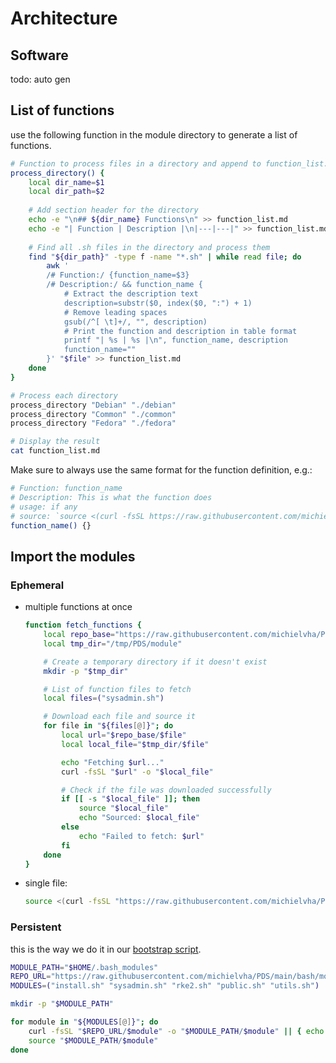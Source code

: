 # Architecture

## Software

todo: auto gen

## List of functions

use the following function in the module directory to generate a list of functions.

```bash
# Function to process files in a directory and append to function_list.md
process_directory() {
    local dir_name=$1
    local dir_path=$2
    
    # Add section header for the directory
    echo -e "\n## ${dir_name} Functions\n" >> function_list.md
    echo -e "| Function | Description |\n|---|---|" >> function_list.md
    
    # Find all .sh files in the directory and process them
    find "${dir_path}" -type f -name "*.sh" | while read file; do
        awk '
        /# Function:/ {function_name=$3}
        /# Description:/ && function_name {
            # Extract the description text
            description=substr($0, index($0, ":") + 1)
            # Remove leading spaces
            gsub(/^[ \t]+/, "", description)
            # Print the function and description in table format
            printf "| %s | %s |\n", function_name, description
            function_name=""
        }' "$file" >> function_list.md
    done
}

# Process each directory
process_directory "Debian" "./debian"
process_directory "Common" "./common"
process_directory "Fedora" "./fedora"

# Display the result
cat function_list.md
```

Make sure to always use the same format for the function definition, e.g.:

```bash
# Function: function_name
# Description: This is what the function does
# usage: if any
# source: `source <(curl -fsSL https://raw.githubusercontent.com/michielvha/PDS/main/bash/path/file.sh)`
function_name() {}
```



## Import the modules

### Ephemeral

- multiple functions at once
    ```bash
    function fetch_functions {
        local repo_base="https://raw.githubusercontent.com/michielvha/PDS/main/bash/module"
        local tmp_dir="/tmp/PDS/module"
    
        # Create a temporary directory if it doesn't exist
        mkdir -p "$tmp_dir"
    
        # List of function files to fetch
        local files=("sysadmin.sh")
    
        # Download each file and source it
        for file in "${files[@]}"; do
            local url="$repo_base/$file"
            local local_file="$tmp_dir/$file"
    
            echo "Fetching $url..."
            curl -fsSL "$url" -o "$local_file"
    
            # Check if the file was downloaded successfully
            if [[ -s "$local_file" ]]; then
                source "$local_file"
                echo "Sourced: $local_file"
            else
                echo "Failed to fetch: $url"
            fi
        done
    }
    ```
- single file:

    ```bash
    source <(curl -fsSL "https://raw.githubusercontent.com/michielvha/PDS/main/bash/module/install.sh")
    ```

### Persistent

this is the way we do it in our [bootstrap script](bootstrap.sh).

```bash
MODULE_PATH="$HOME/.bash_modules"
REPO_URL="https://raw.githubusercontent.com/michielvha/PDS/main/bash/module"
MODULES=("install.sh" "sysadmin.sh" "rke2.sh" "public.sh" "utils.sh")

mkdir -p "$MODULE_PATH"

for module in "${MODULES[@]}"; do
    curl -fsSL "$REPO_URL/$module" -o "$MODULE_PATH/$module" || { echo "Failed to download $module"; exit 1; }
    source "$MODULE_PATH/$module"
done
```

<!--
# Architecture


looking into a package manager like nuget for bash, seeing if there is any added value instead of just using 1 script or a seperate file for functions and script and just sourcing it.


`bpkg` (Bash Package Manager) is a lightweight package manager designed specifically for Bash scripts and utilities. It aims to provide a simple way to manage Bash packages and reusable scripts, much like how `npm` works for Node.js or `NuGet` works for PowerShell.


### Key Features of `bpkg`:


1. **Install Bash Packages**: 

   `bpkg` allows you to install Bash packages hosted in Git repositories (usually on GitHub). It clones the repository and makes the package available on your system.


2. **Manage Dependencies**:

   Bash scripts or utilities can specify dependencies, which `bpkg` will resolve and install automatically.


3. **Version Control**:

   Each package can specify its version, and you can install specific versions of packages.


4. **Works from Git**:

   `bpkg` uses Git as its backend. When you install a package, `bpkg` will clone the repository (or a specific branch/tag) and handle the installation of the scripts.


5. **Simple Installation**:

   `bpkg` makes it easy to install new Bash utilities with a single command.


6. **Cross-platform**:

   Since it is just a Bash utility, `bpkg` can be used across different Unix-based systems (Linux, macOS, etc.).


---


### Installing `bpkg`:


`bpkg` itself is a Bash script, so installing it is straightforward.


```bash

git clone https://github.com/bpkg/bpkg.git ~/.bpkg

echo 'export PATH="$HOME/.bpkg/bin:$PATH"' >> ~/.bashrc

source ~/.bashrc

```


This will clone the `bpkg` repository into your home directory and add it to your `PATH` so you can start using it immediately.


---


### Using `bpkg`:


#### 1. **Installing Packages**:

Once `bpkg` is installed, you can install Bash packages from GitHub like this:


```bash

bpkg install <username>/<repository>

```


For example, installing a package called `json.sh` from the repository:


```bash

bpkg install dominictarr/json.sh

```


This will download the Bash script, resolve any dependencies, and install it in your local environment.


#### 2. **Running Installed Packages**:

The installed packages are placed in your `~/.bpkg/bin` folder, which is added to your `PATH`. This means you can run the installed scripts or utilities just like any other system command.


#### 3. **Package Structure**:

Bash packages that work with `bpkg` usually follow a simple structure. They typically have:


- **`bpkg.json`**: A file that describes the package, including metadata such as version, dependencies, and description.

- **Executable Scripts**: The actual Bash scripts or utilities to be used.


Here’s an example `bpkg.json`:


```json

{

  "name": "my-bash-package",

  "version": "1.0.0",

  "description": "A simple bash utility",

  "dependencies": {

    "user/dependency-repo": "1.0.0"

  }

}

```


#### 4. **Listing Installed Packages**:

You can list all the packages that you’ve installed with `bpkg`:


```bash

bpkg list

```


#### 5. **Updating and Uninstalling Packages**:

To update an installed package to the latest version:


```bash

bpkg update <username>/<repository>

```


To uninstall a package:


```bash

bpkg remove <username>/<repository>

```


---


### Publishing Your Own Bash Package:


If you want to create your own package and publish it for use with `bpkg`, the process is simple:


1. Create a GitHub repository.

2. Write your Bash script(s).

3. Create a `bpkg.json` file with metadata about your package.

4. Add your GitHub repository to the bpkg ecosystem by making it publicly available.


Once your package is ready, others can install it directly from your GitHub repo using `bpkg install`.


---


### Limitations of `bpkg`:


- **Smaller Ecosystem**: Since `bpkg` is a niche tool for Bash scripts, it doesn't have as large a package repository as other package managers like `npm` or `pip`.

- **GitHub Dependency**: It relies heavily on Git and GitHub, so you need Git installed and a stable internet connection to use it.

- **No Central Registry**: Unlike `NuGet` or `npm`, there’s no central repository or registry for `bpkg`. Instead, it pulls directly from GitHub repositories, which can make it harder to discover new packages.


---


### Alternatives to `bpkg`:

- **Homebrew**: While Homebrew is not specific to Bash scripts, it’s a popular package manager for macOS and Linux. It can install binaries and some shell scripts.

- **APT/YUM/PKG**: The native package managers for Linux distributions can also manage scripts or utilities that are part of the system repositories.



-->
